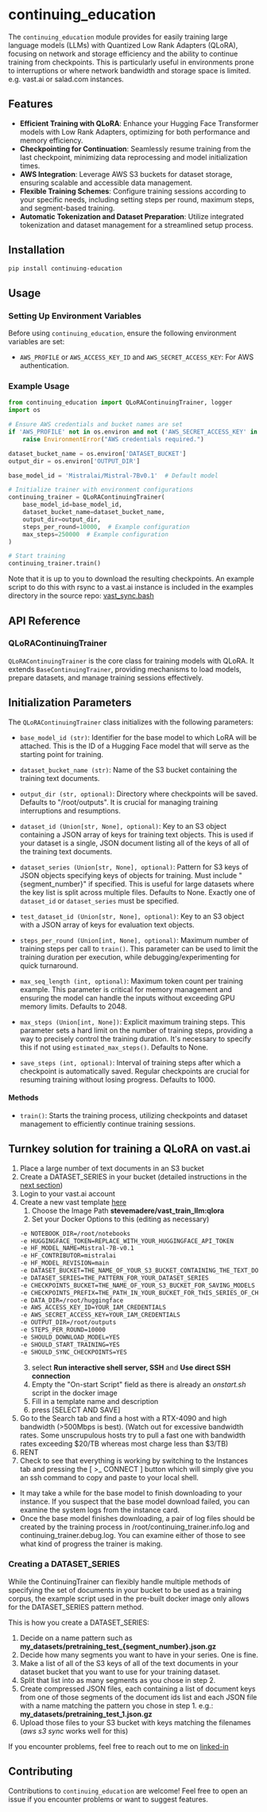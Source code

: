 # continuing_education

The `continuing_education` module provides for easily training large language models (LLMs) with Quantized Low Rank Adapters (QLoRA), focusing on network and storage efficiency and the ability to continue training from checkpoints. This is particularly useful in environments prone to interruptions or where network bandwidth and storage space is limited. e.g. vast.ai or salad.com instances.

## Features

- **Efficient Training with QLoRA**: Enhance your Hugging Face Transformer models with Low Rank Adapters, optimizing for both performance and memory efficiency.
- **Checkpointing for Continuation**: Seamlessly resume training from the last checkpoint, minimizing data reprocessing and model initialization times.
- **AWS Integration**: Leverage AWS S3 buckets for dataset storage, ensuring scalable and accessible data management.
- **Flexible Training Schemes**: Configure training sessions according to your specific needs, including setting steps per round, maximum steps, and segment-based training.
- **Automatic Tokenization and Dataset Preparation**: Utilize integrated tokenization and dataset management for a streamlined setup process.

## Installation

```bash
pip install continuing-education
```

## Usage

### Setting Up Environment Variables

Before using `continuing_education`, ensure the following environment variables are set:

- `AWS_PROFILE` or `AWS_ACCESS_KEY_ID` and `AWS_SECRET_ACCESS_KEY`: For AWS authentication.

### Example Usage

```python
from continuing_education import QLoRAContinuingTrainer, logger
import os

# Ensure AWS credentials and bucket names are set
if 'AWS_PROFILE' not in os.environ and not ('AWS_SECRET_ACCESS_KEY' in os.environ and 'AWS_ACCESS_KEY_ID' in os.environ):
    raise EnvironmentError("AWS credentials required.")

dataset_bucket_name = os.environ['DATASET_BUCKET']
output_dir = os.environ['OUTPUT_DIR']

base_model_id = 'Mistralai/Mistral-7Bv0.1'  # Default model

# Initialize trainer with environment configurations
continuing_trainer = QLoRAContinuingTrainer(
    base_model_id=base_model_id,
    dataset_bucket_name=dataset_bucket_name,
    output_dir=output_dir,
    steps_per_round=10000,  # Example configuration
    max_steps=250000  # Example configuration
)

# Start training
continuing_trainer.train()
```

Note that it is up to you to download the resulting checkpoints.
An example script to do this with rsync to a vast.ai instance is included in the examples directory in the source repo:
[vast_sync.bash](https://github.com/stevemadere/continuing-education/blob/main/examples/vast_sync.bash)

## API Reference

### QLoRAContinuingTrainer

`QLoRAContinuingTrainer` is the core class for training models with QLoRA. It extends `BaseContinuingTrainer`, providing mechanisms to load models, prepare datasets, and manage training sessions effectively.

## Initialization Parameters

The `QLoRAContinuingTrainer` class initializes with the following parameters:

- `base_model_id (str)`: Identifier for the base model to which LoRA will be attached. This is the ID of a Hugging Face model that will serve as the starting point for training.

- `dataset_bucket_name (str)`: Name of the S3 bucket containing the training text documents.

- `output_dir (str, optional)`: Directory where checkpoints will be saved. Defaults to "/root/outputs". It is crucial for managing training interruptions and resumptions.

- `dataset_id (Union[str, None], optional)`: Key to an S3 object containing a JSON array of keys for training text objects. This is used if your dataset is a single, JSON document listing all of the keys of all of the training text documents.

- `dataset_series (Union[str, None], optional)`: Pattern for S3 keys of JSON objects specifying keys of objects for training. Must include "{segment_number}" if specified. This is useful for large datasets where the key list is split across multiple files. Defaults to None. Exactly one of `dataset_id` or `dataset_series` must be specified.

- `test_dataset_id (Union[str, None], optional)`: Key to an S3 object with a JSON array of keys for evaluation text objects.

- `steps_per_round (Union[int, None], optional)`: Maximum number of training steps per call to `train()`. This parameter can be used to limit the training duration per execution, while debugging/experimenting for quick turnaround.

- `max_seq_length (int, optional)`: Maximum token count per training example. This parameter is critical for memory management and ensuring the model can handle the inputs without exceeding GPU memory limits. Defaults to 2048.

- `max_steps (Union[int, None])`: Explicit maximum training steps. This parameter sets a hard limit on the number of training steps, providing a way to precisely control the training duration. It's necessary to specify this if not using `estimated_max_steps()`. Defaults to None.

- `save_steps (int, optional)`: Interval of training steps after which a checkpoint is automatically saved. Regular checkpoints are crucial for resuming training without losing progress. Defaults to 1000.


#### Methods

- `train()`: Starts the training process, utilizing checkpoints and dataset management to efficiently continue training sessions.

## Turnkey solution for training a QLoRA on vast.ai

1. Place a large number of text documents in an S3 bucket
2. Create a DATASET_SERIES in your bucket (detailed instructions in the [next section](#creating-a-dataset_series))
2. Login to your vast.ai account
3. Create a new vast template [here](https://cloud.vast.ai/templates/edit/)
    1. Choose the Image Path **stevemadere/vast_train_llm:qlora**
    2. Set your Docker Options to this (editing as necessary) 
    ```bash
    -e NOTEBOOK_DIR=/root/notebooks
    -e HUGGINGFACE_TOKEN=REPLACE_WITH_YOUR_HUGGINGFACE_API_TOKEN
    -e HF_MODEL_NAME=Mistral-7B-v0.1
    -e HF_CONTRIBUTOR=mistralai
    -e HF_MODEL_REVISION=main
    -e DATASET_BUCKET=THE_NAME_OF_YOUR_S3_BUCKET_CONTAINING_THE_TEXT_DOCUMENTS
    -e DATASET_SERIES=THE_PATTERN_FOR_YOUR_DATASET_SERIES
    -e CHECKPOINTS_BUCKET=THE_NAME_OF_YOUR_S3_BUCKET_FOR_SAVING_MODELS
    -e CHECKPOINTS_PREFIX=THE_PATH_IN_YOUR_BUCKET_FOR_THIS_SERIES_OF_CHECKPOINTS
    -e DATA_DIR=/root/huggingface
    -e AWS_ACCESS_KEY_ID=YOUR_IAM_CREDENTIALS
    -e AWS_SECRET_ACCESS_KEY=YOUR_IAM_CREDENTIALS
    -e OUTPUT_DIR=/root/outputs
    -e STEPS_PER_ROUND=10000
    -e SHOULD_DOWNLOAD_MODEL=YES
    -e SHOULD_START_TRAINING=YES
    -e SHOULD_SYNC_CHECKPOINTS=YES
    ```
    3. select **Run interactive shell server, SSH** and **Use direct SSH connection**
    4. Empty the "On-start Script" field as there is already an _onstart.sh_ script in the docker image
    5. Fill in a template name and description 
    6. press [SELECT AND SAVE]
4. Go to the Search tab and find a host with a RTX-4090 and high bandwidth (>500Mbps is best).  (Watch out for excessive bandwidth rates.  Some unscrupulous hosts try to pull a fast one with bandwidth rates exceeding $20/TB whereas most charge less than $3/TB)
5. RENT
6. Check to see that everything is working by switching to the Instances tab and pressing the [ >_ CONNECT ] button which will simply give you an ssh command to copy and paste to your local shell.

- It may take a while for the base model to finish downloading to your instance.  If you suspect that the base model download failed, you can examine the system logs from the instance card.
- Once the base model finishes downloading, a pair of log files should be created by the training process in /root/continuing_trainer.info.log and continuing_trainer.debug.log.  You can examine either of those to see what kind of progress the trainer is making.


### Creating a DATASET_SERIES
While the ContinuingTrainer can flexibly handle multiple methods of specifying the set of documents in your bucket to be used as a training corpus, the example script used in the pre-built docker image only allows for the DATASET_SERIES pattern method.

This is how you create a DATASET_SERIES:

1. Decide on a name pattern such as **my_datasets/pretraining_test_{segment_number}.json.gz**
2. Decide how many segments you want to have in your series.  One is fine.
3. Make a list of all of the S3 keys of all of the text documents in your dataset bucket that you want to use for your training dataset.
4. Split that list into as many segments as you chose in step 2.
5. Create compressed JSON files, each containing a list of document keys from one of those segments of the document ids list and each JSON file with a name matching the pattern you chose in step 1.
    e.g.:  **my_datasets/pretraining_test_1.json.gz**
6. Upload those files to your S3 bucket with keys matching the filenames (_aws s3 sync_ works well for this)


If you encounter problems, feel free to reach out to me on [linked-in]( https://linkedin.com/in/smadere)


## Contributing

Contributions to `continuing_education` are welcome! Feel free to open an issue if you encounter problems or want to suggest features.

